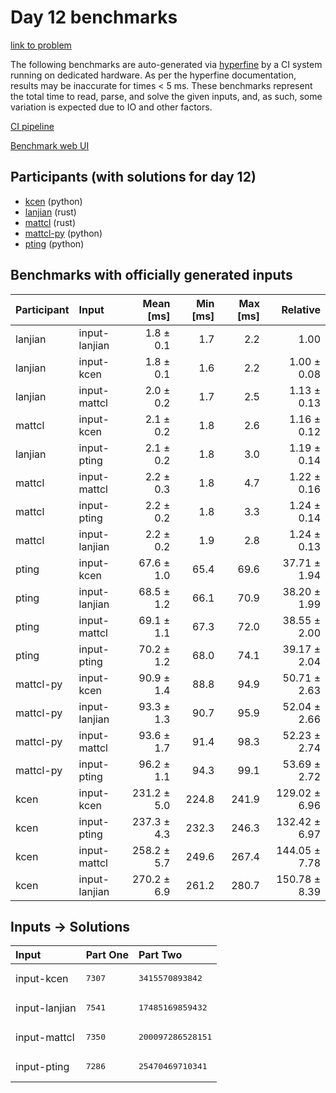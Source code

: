 # Day 12 benchmarks

[link to problem](https://adventofcode.com/2023/day/12)

The following benchmarks are auto-generated via
[hyperfine](https://github.com/sharkdp/hyperfine) by a CI system running on
dedicated hardware. As per the hyperfine documentation, results may be
inaccurate for times < 5 ms. These benchmarks represent the total time to read,
parse, and solve the given inputs, and, as such, some variation is expected due
to IO and other factors.

[CI pipeline](http://ci.papercode.net:8080/teams/main/pipelines/aoc2023)

[Benchmark web UI](https://aoc.ancalagon.black)


## Participants (with solutions for day 12)

- [kcen](https://github.com/kcen/aoc2023) (python)
- [lanjian](https://github.com/lanjian/aoc-2023) (rust)
- [mattcl](https://github.com/mattcl/aoc2023) (rust)
- [mattcl-py](https://github.com/mattcl/aoc2023-py) (python)
- [pting](https://github.com/pting/aoc2023) (python)


## Benchmarks with officially generated inputs

| Participant | Input | Mean [ms] | Min [ms] | Max [ms] | Relative |
|:---|:---|---:|---:|---:|---:|
| lanjian | input-lanjian | 1.8 ± 0.1 | 1.7 | 2.2 | 1.00 |
| lanjian | input-kcen | 1.8 ± 0.1 | 1.6 | 2.2 | 1.00 ± 0.08 |
| lanjian | input-mattcl | 2.0 ± 0.2 | 1.7 | 2.5 | 1.13 ± 0.13 |
| mattcl | input-kcen | 2.1 ± 0.2 | 1.8 | 2.6 | 1.16 ± 0.12 |
| lanjian | input-pting | 2.1 ± 0.2 | 1.8 | 3.0 | 1.19 ± 0.14 |
| mattcl | input-mattcl | 2.2 ± 0.3 | 1.8 | 4.7 | 1.22 ± 0.16 |
| mattcl | input-pting | 2.2 ± 0.2 | 1.8 | 3.3 | 1.24 ± 0.14 |
| mattcl | input-lanjian | 2.2 ± 0.2 | 1.9 | 2.8 | 1.24 ± 0.13 |
| pting | input-kcen | 67.6 ± 1.0 | 65.4 | 69.6 | 37.71 ± 1.94 |
| pting | input-lanjian | 68.5 ± 1.2 | 66.1 | 70.9 | 38.20 ± 1.99 |
| pting | input-mattcl | 69.1 ± 1.1 | 67.3 | 72.0 | 38.55 ± 2.00 |
| pting | input-pting | 70.2 ± 1.2 | 68.0 | 74.1 | 39.17 ± 2.04 |
| mattcl-py | input-kcen | 90.9 ± 1.4 | 88.8 | 94.9 | 50.71 ± 2.63 |
| mattcl-py | input-lanjian | 93.3 ± 1.3 | 90.7 | 95.9 | 52.04 ± 2.66 |
| mattcl-py | input-mattcl | 93.6 ± 1.7 | 91.4 | 98.3 | 52.23 ± 2.74 |
| mattcl-py | input-pting | 96.2 ± 1.1 | 94.3 | 99.1 | 53.69 ± 2.72 |
| kcen | input-kcen | 231.2 ± 5.0 | 224.8 | 241.9 | 129.02 ± 6.96 |
| kcen | input-pting | 237.3 ± 4.3 | 232.3 | 246.3 | 132.42 ± 6.97 |
| kcen | input-mattcl | 258.2 ± 5.7 | 249.6 | 267.4 | 144.05 ± 7.78 |
| kcen | input-lanjian | 270.2 ± 6.9 | 261.2 | 280.7 | 150.78 ± 8.39 |


## Inputs -> Solutions

| Input | Part One | Part Two |
|:---|:---|:---|
|input-kcen|<pre>7307</pre>|<pre>3415570893842</pre>|
|input-lanjian|<pre>7541</pre>|<pre>17485169859432</pre>|
|input-mattcl|<pre>7350</pre>|<pre>200097286528151</pre>|
|input-pting|<pre>7286</pre>|<pre>25470469710341</pre>|